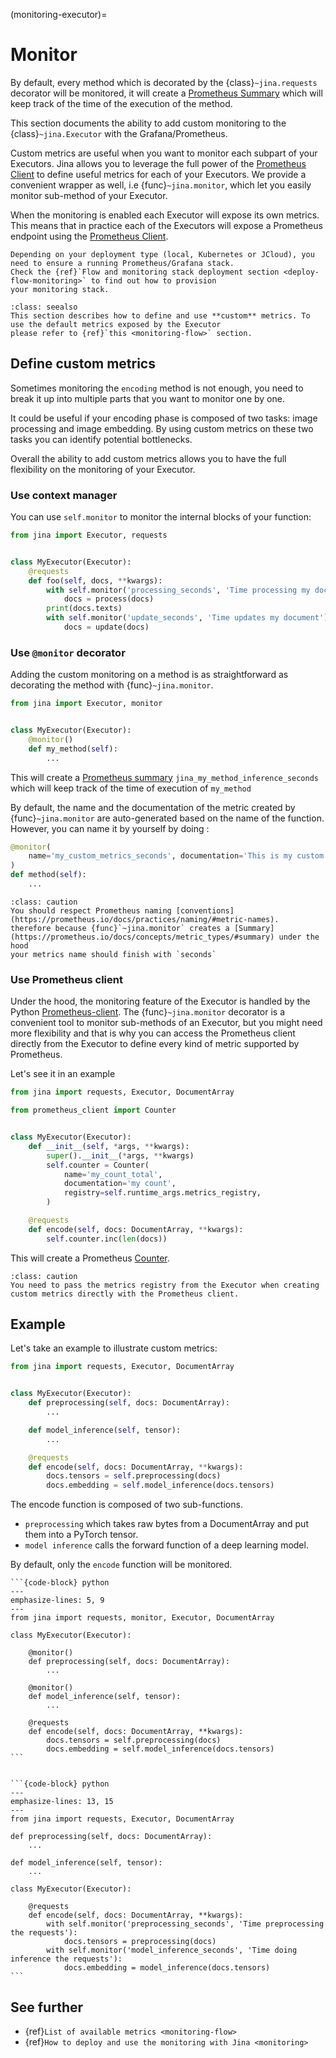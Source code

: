 (monitoring-executor)=
# Monitor

By default, every method which is decorated by the {class}`~jina.requests` decorator will be monitored, it will create a
[Prometheus Summary](https://prometheus.io/docs/concepts/metric_types/#summary) which will keep track of the time of 
the execution of the method.

This section documents the ability to add custom monitoring to the {class}`~jina.Executor` with the Grafana/Prometheus.

Custom metrics are useful when you want to monitor each subpart of your Executors. Jina allows you to leverage
the full power of the [Prometheus Client](https://github.com/prometheus/client_python) to define useful metrics 
for each of your Executors. We provide a convenient wrapper as well, i.e {func}`~jina.monitor`, which let you easily monitor
sub-method of your Executor. 

When the monitoring is enabled each Executor will expose its 
own metrics. This means that in practice each of the Executors will expose a Prometheus endpoint using the [Prometheus Client](https://github.com/prometheus/client_python).

```{hint}
Depending on your deployment type (local, Kubernetes or JCloud), you need to ensure a running Prometheus/Grafana stack.
Check the {ref}`Flow and monitoring stack deployment section <deploy-flow-monitoring>` to find out how to provision 
your monitoring stack.
```

```{admonition} Full detail on monitoring
:class: seealso
This section describes how to define and use **custom** metrics. To use the default metrics exposed by the Executor 
please refer to {ref}`this <monitoring-flow>` section.
```


## Define custom metrics

Sometimes monitoring the `encoding` method is not enough, you need to break it up into multiple parts that you want to 
monitor one by one.

It could be useful if your encoding phase is composed of two tasks: image processing and
image embedding. By using custom metrics on these two tasks you can identify potential bottlenecks.

Overall the ability to add custom metrics allows you to have the full flexibility on the monitoring of your Executor.

### Use context manager

You can use `self.monitor` to monitor the internal blocks of your function:

```python
from jina import Executor, requests


class MyExecutor(Executor):
    @requests
    def foo(self, docs, **kwargs):
        with self.monitor('processing_seconds', 'Time processing my document'):
            docs = process(docs)
        print(docs.texts)
        with self.monitor('update_seconds', 'Time updates my document'):
            docs = update(docs)
```


### Use `@monitor` decorator

Adding the custom monitoring on a method is as straightforward as decorating the method with {func}`~jina.monitor`.

```python
from jina import Executor, monitor


class MyExecutor(Executor):
    @monitor()
    def my_method(self):
        ...
```

This will create a [Prometheus summary](https://prometheus.io/docs/concepts/metric_types/#summary)
`jina_my_method_inference_seconds` which will keep track of the time of execution of `my_method`

By default, the name and the documentation of the metric created by {func}`~jina.monitor` are auto-generated based on the name
of the function. However, you can name it by yourself by doing :

```python
@monitor(
    name='my_custom_metrics_seconds', documentation='This is my custom documentation'
)
def method(self):
    ...
```

````{admonition} respect Prometheus naming
:class: caution
You should respect Prometheus naming [conventions](https://prometheus.io/docs/practices/naming/#metric-names). 
therefore because {func}`~jina.monitor` creates a [Summary](https://prometheus.io/docs/concepts/metric_types/#summary) under the hood
your metrics name should finish with `seconds`
````

### Use Prometheus client

Under the hood, the monitoring feature of the Executor is handled by the 
Python [Prometheus-client](https://github.com/prometheus/client_python). The {func}`~jina.monitor` decorator is a convenient tool
to monitor sub-methods of an Executor, but you might need more flexibility and that is why you can access the Prometheus
client directly from the Executor to define every kind of metric supported by Prometheus.

Let's see it in an example


```python
from jina import requests, Executor, DocumentArray

from prometheus_client import Counter


class MyExecutor(Executor):
    def __init__(self, *args, **kwargs):
        super().__init__(*args, **kwargs)
        self.counter = Counter(
            name='my_count_total',
            documentation='my count',
            registry=self.runtime_args.metrics_registry,
        )

    @requests
    def encode(self, docs: DocumentArray, **kwargs):
        self.counter.inc(len(docs))
```

This will create a Prometheus [Counter](https://prometheus.io/docs/concepts/metric_types/#counter). 

````{admonition} Directly using the Prometheus client
:class: caution
You need to pass the metrics registry from the Executor when creating custom metrics directly with the Prometheus client.
````


## Example

Let's take an example to illustrate custom metrics:

```python
from jina import requests, Executor, DocumentArray


class MyExecutor(Executor):
    def preprocessing(self, docs: DocumentArray):
        ...

    def model_inference(self, tensor):
        ...

    @requests
    def encode(self, docs: DocumentArray, **kwargs):
        docs.tensors = self.preprocessing(docs)
        docs.embedding = self.model_inference(docs.tensors)
```

The encode function is composed of two sub-functions.
* `preprocessing` which takes raw bytes from a DocumentArray and put them into a PyTorch tensor. 
* `model inference` calls the forward function of a deep learning model.

By default, only the `encode` function will be monitored. 

````{tab} Decorator
```{code-block} python
---
emphasize-lines: 5, 9
---
from jina import requests, monitor, Executor, DocumentArray

class MyExecutor(Executor):

    @monitor()
    def preprocessing(self, docs: DocumentArray):
        ...

    @monitor()
    def model_inference(self, tensor):
        ...

    @requests
    def encode(self, docs: DocumentArray, **kwargs):
        docs.tensors = self.preprocessing(docs)
        docs.embedding = self.model_inference(docs.tensors)
```
````

````{tab} Context manager

```{code-block} python
---
emphasize-lines: 13, 15
---
from jina import requests, Executor, DocumentArray

def preprocessing(self, docs: DocumentArray):
    ...

def model_inference(self, tensor):
    ...

class MyExecutor(Executor):

    @requests
    def encode(self, docs: DocumentArray, **kwargs):
        with self.monitor('preprocessing_seconds', 'Time preprocessing the requests'):
            docs.tensors = preprocessing(docs)
        with self.monitor('model_inference_seconds', 'Time doing inference the requests'):
            docs.embedding = model_inference(docs.tensors)
```
````


## See further

- {ref}`List of available metrics <monitoring-flow>`
- {ref}`How to deploy and use the monitoring with Jina <monitoring>`
